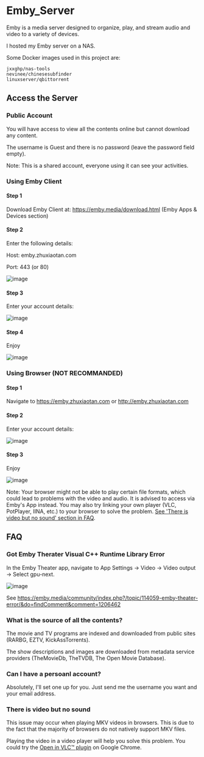 # Emby_Server

Emby is a media server designed to organize, play, and stream audio and video to a variety of devices.

I hosted my Emby server on a NAS. 

Some Docker images used in this project are:
```
jxxghp/nas-tools
nevinee/chinesesubfinder
linuxserver/qbittorrent
```

## Access the Server


### Public Account

You will have access to view all the contents online but cannot download any content.

The username is Guest and there is no password (leave the password field empty).

Note: This is a shared account, everyone using it can see your activities.


### Using Emby Client

#### Step 1

Download Emby Client at: https://emby.media/download.html (Emby Apps & Devices section)

#### Step 2

Enter the following details:

Host: emby.zhuxiaotan.com

Port: 443 (or 80)

![image](https://user-images.githubusercontent.com/31754434/206093016-2f9459e9-eeb2-43aa-aba0-0ad2a29f7f05.png)

#### Step 3

Enter your account details:

![image](https://user-images.githubusercontent.com/31754434/206093557-d9d701ef-5d31-4d39-ab5e-4f5464bfb203.png)

#### Step 4

Enjoy

![image](https://user-images.githubusercontent.com/31754434/206093752-3d4b954c-4cd3-49a5-bd03-ee77b983b12f.png)


### Using Browser (NOT RECOMMANDED)

#### Step 1

Navigate to https://emby.zhuxiaotan.com or http://emby.zhuxiaotan.com

#### Step 2

Enter your account details:

![image](https://user-images.githubusercontent.com/31754434/206094014-087cd737-bd62-47cb-a7e6-03ef52609b46.png)

#### Step 3

Enjoy

![image](https://user-images.githubusercontent.com/31754434/206094213-d5e02eaf-9b4c-4c6e-b5d3-19296cbd96c3.png)

Note: Your browser might not be able to play certain file formats, which could lead to problems with the video and audio. It is advised to access via Emby's App instead. You may also try linking your own player (VLC, PotPlayer, IINA, etc.) to your browser to solve the problem. [See 'There is video but no sound' section in FAQ](#there-is-video-but-no-sound).


## FAQ

### Got Emby Therater Visual C++ Runtime Library Error

In the Emby Theater app, navigate to App Settings -> Video -> Video output -> Select gpu-next.

![image](https://user-images.githubusercontent.com/31754434/206095819-7ba5b06a-8ade-442c-9775-54adbf894808.png)

See https://emby.media/community/index.php?/topic/114059-emby-theater-error/&do=findComment&comment=1206462


### What is the source of all the contents?

The movie and TV programs are indexed and downloaded from public sites (RARBG, EZTV, KickAssTorrents). 

The show descriptions and images are downloaded from metadata service providers (TheMovieDb, TheTVDB, The Open Movie Database).


### Can I have a persoanl account?

Absolutely, I'll set one up for you. Just send me the username you want and your email address.


### There is video but no sound

This issue may occur when playing MKV videos in browsers. This is due to the fact that the majority of browsers do not natively support MKV files.

Playing the video in a video player will help you solve this problem. You could try the [Open in VLC™ plugin](https://chrome.google.com/webstore/detail/open-in-vlc-media-player/ihpiinojhnfhpdmmacgmpoonphhimkaj?hl=en) on Google Chrome.
